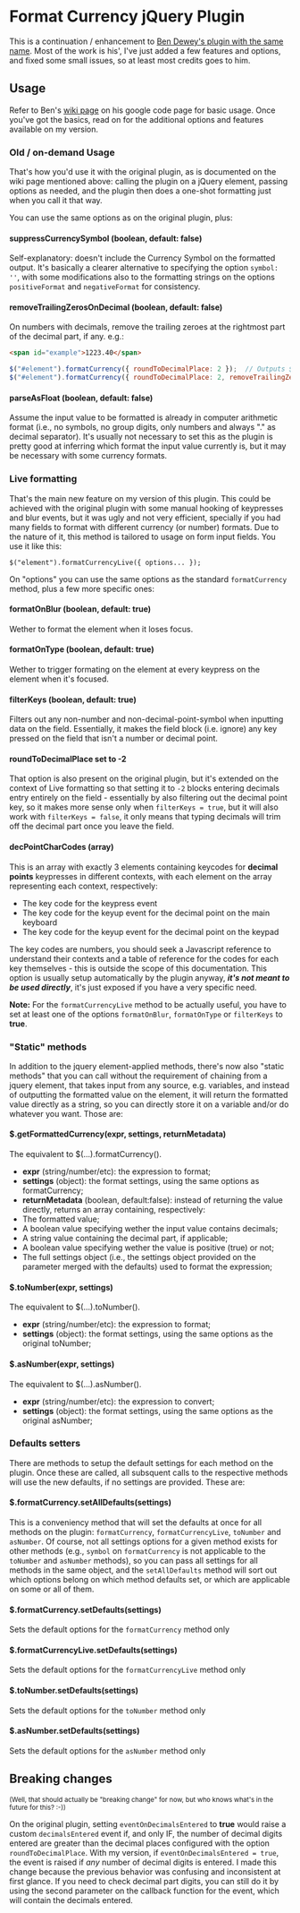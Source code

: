 # Format Currency jQuery Plugin

This is a continuation / enhancement to [Ben Dewey's plugin with the same name](https://code.google.com/p/jquery-formatcurrency/). Most of the work is his', I've just added a few features and options, and fixed some small issues, so at least most credits goes to him.

## Usage

Refer to Ben's [wiki page](https://code.google.com/p/jquery-formatcurrency/wiki/Usage) on his google code page for basic usage. Once you've got the basics, read on for the additional options and features available on my version.

### Old / on-demand Usage

That's how you'd use it with the original plugin, as is documented on the wiki page mentioned above: calling the plugin on a jQuery element, passing options as needed, and the plugin then does a one-shot formatting just when you call it that way.

You can use the same options as on the original plugin, plus:

#### suppressCurrencySymbol (boolean, default: false)

Self-explanatory: doesn't include the Currency Symbol on the formatted output. It's basically a clearer alternative to specifying the option `symbol: ''`, with some modifications also to the formatting strings on the options `positiveFormat` and `negativeFormat` for consistency.

#### removeTrailingZerosOnDecimal (boolean, default: false)

On numbers with decimals, remove the trailing zeroes at the rightmost part of the decimal part, if any. e.g.:

```HTML
<span id="example">1223.40</span>
```
```JavaScript
$("#element").formatCurrency({ roundToDecimalPlace: 2 });  // Outputs $1,223.40
$("#element").formatCurrency({ roundToDecimalPlace: 2, removeTrailingZerosOnDecimal: true });  // Outputs $1,223.4
```

#### parseAsFloat (boolean, default: false)

Assume the input value to be formatted is already in computer arithmetic format (i.e., no symbols, no group digits, only numbers and always "." as decimal separator). It's usually not necessary to set this as the plugin is pretty good at inferring which format the input value currently is, but it may be necessary with some currency formats.

### Live formatting

That's the main new feature on my version of this plugin. This could be achieved with the original plugin with some manual hooking of keypresses and blur events, but it was ugly and not very efficient, specially if you had many fields to format with different currency (or number) formats. Due to the nature of it, this method is tailored to usage on form input fields. You use it like this:

`$("element").formatCurrencyLive({ options... });`

On "options" you can use the same options as the standard `formatCurrency` method, plus a few more specific ones:

#### formatOnBlur (boolean, default: true)

Wether to format the element when it loses focus.

#### formatOnType (boolean, default: true)

Wether to trigger formating on the element at every keypress on the element when it's focused.

#### filterKeys (boolean, default: true)

Filters out any non-number and non-decimal-point-symbol when inputting data on the field. Essentially, it makes the field block (i.e. ignore) any key pressed on the field that isn't a number or decimal point.

#### roundToDecimalPlace set to -2

That option is also present on the original plugin, but it's extended on the context of Live formatting so that setting it to `-2` blocks entering decimals entry entirely on the field - essentially by also filtering out the decimal point key, so it makes more sense only when `filterKeys = true`, but it will also work with `filterKeys = false`, it only means that typing decimals will trim off the decimal part once you leave the field.

#### decPointCharCodes (array)

This is an array with exactly 3 elements containing keycodes for **decimal points** keypresses in different contexts, with each element on the array representing each context, respectively:

* The key code for the keypress event
* The key code for the keyup event for the decimal point on the main keyboard
* The key code for the keyup event for the decimal point on the keypad

The key codes are numbers, you should seek a Javascript reference to understand their contexts and a table of reference for the codes for each key themselves - this is outside the scope of this documentation. This option is usually setup automatically by the plugin anyway, **_it's not meant to be used directly_**, it's just exposed if you have a very specific need.

**Note:** For the `formatCurrencyLive` method to be actually useful, you have to set at least one of the options `formatOnBlur`, `formatOnType` or `filterKeys` to **true**.

### "Static" methods

In addition to the jquery element-applied methods, there's now also "static methods" that you can call without the requirement of chaining from a jquery element, that takes input from any source, e.g. variables, and instead of outputting the formatted value on the element, it will return the formatted value directly as a string, so you can directly store it on a variable and/or do whatever you want. Those are:

#### $.getFormattedCurrency(expr, settings, returnMetadata)

The equivalent to $(...).formatCurrency().

* **expr** (string/number/etc): the expression to format;
* **settings** (object): the format settings, using the same options as formatCurrency;
* **returnMetadata** (boolean, default:false): instead of returning the value directly, returns an array containing, respectively:
 * The formatted value;
 * A boolean value specifying wether the input value contains decimals;
 * A string value containing the decimal part, if applicable;
 * A boolean value specifying wether the value is positive (true) or not;
 * The full settings object (i.e., the settings object provided on the parameter merged with the defaults) used to format the expression;

#### $.toNumber(expr, settings)

The equivalent to $(...).toNumber().

* **expr** (string/number/etc): the expression to format;
* **settings** (object): the format settings, using the same options as the original toNumber;

#### $.asNumber(expr, settings)

The equivalent to $(...).asNumber().

* **expr** (string/number/etc): the expression to convert;
* **settings** (object): the format settings, using the same options as the original asNumber;

### Defaults setters

There are methods to setup the default settings for each method on the plugin. Once these are called, all subsquent calls to the respective methods will use the new defaults, if no settings are provided. These are:

#### $.formatCurrency.setAllDefaults(settings)

This is a conveniency method that will set the defaults at once for all methods on the plugin: `formatCurrency`, `formatCurrencyLive`, `toNumber` and `asNumber`. Of course, not all settings options for a given method exists for other methods (e.g., `symbol` on `formatCurrency` is not applicable to the `toNumber` and `asNumber` methods), so you can pass all settings for all methods in the same object, and the `setAllDefaults` method will sort out which options belong on which method defaults set, or which are applicable on some or all of them.

#### $.formatCurrency.setDefaults(settings)

Sets the default options for the `formatCurrency` method only

#### $.formatCurrencyLive.setDefaults(settings)

Sets the default options for the `formatCurrencyLive` method only

#### $.toNumber.setDefaults(settings)

Sets the default options for the `toNumber` method only

#### $.asNumber.setDefaults(settings)

Sets the default options for the `asNumber` method only

## Breaking changes

<sup>(Well, that should actually be "breaking change" for now, but who knows what's in the future for this? :-))</sup>

On the original plugin, setting `eventOnDecimalsEntered` to **true** would raise a custom `decimalsEntered` event if, and only IF, the number of decimal digits entered are greater than the decimal places configured with the option `roundToDecimalPlace`. With my version, if `eventOnDecimalsEntered = true`, the event is raised if _any_ number of decimal digits is entered. I made this change because the previous behavior was confusing and inconsistent at first glance. If you need to check decimal part digits, you can still do it by using the second parameter on the callback function for the event, which will contain the decimals entered.